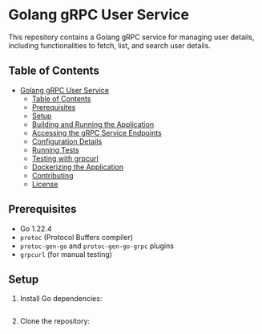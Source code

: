 # Golang gRPC User Service

This repository contains a Golang gRPC service for managing user details, including functionalities to fetch, list, and search user details.

## Table of Contents

- [Golang gRPC User Service](#golang-grpc-user-service)
  - [Table of Contents](#table-of-contents)
  - [Prerequisites](#prerequisites)
  - [Setup](#setup)
  - [Building and Running the Application](#building-and-running-the-application)
  - [Accessing the gRPC Service Endpoints](#accessing-the-grpc-service-endpoints)
  - [Configuration Details](#configuration-details)
  - [Running Tests](#running-tests)
  - [Testing with grpcurl](#testing-with-grpcurl)
  - [Dockerizing the Application](#dockerizing-the-application)
  - [Contributing](#contributing)
  - [License](#license)

## Prerequisites

- Go 1.22.4
- `protoc` (Protocol Buffers compiler)
- `protoc-gen-go` and `protoc-gen-go-grpc` plugins
- `grpcurl` (for manual testing)

## Setup

1. Install Go dependencies:

   ```go mod tidy

2. Clone the repository: